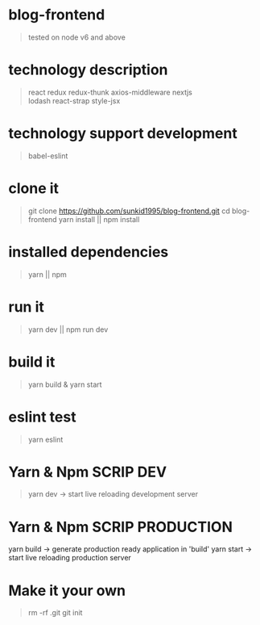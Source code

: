 # blog-frontend
> tested on node v6 and above

# technology description 
> react 
> redux 
> redux-thunk
> axios-middleware
> nextjs  
> lodash
> react-strap
> style-jsx

# technology support development
> babel-eslint

# clone it
> git clone https://github.com/sunkid1995/blog-frontend.git
> cd blog-frontend
> yarn install || npm install

# installed dependencies
> yarn || npm

# run it
> yarn dev || npm run dev

# build it
> yarn build & yarn start

# eslint test
> yarn eslint

# Yarn & Npm SCRIP DEV
> yarn dev -> start live reloading development server

# Yarn & Npm SCRIP PRODUCTION
yarn build -> generate production ready application in 'build'
yarn start -> start live reloading production server

# Make it your own
> rm -rf .git 
> git init